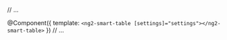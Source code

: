 // ...

@Component({
  template: `
    <ng2-smart-table [settings]="settings"></ng2-smart-table>
  `
})
// ...